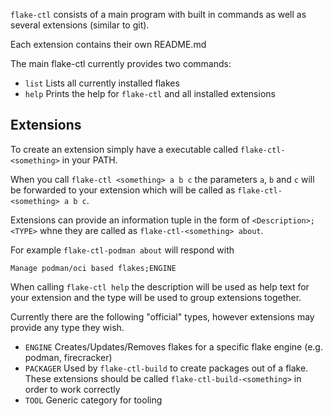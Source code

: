 `flake-ctl` consists of a main program with built in commands as well as several extensions (similar to git). 

Each extension contains their own README.md

The main flake-ctl currently provides two commands:
- `list` Lists all currently installed flakes
- `help` Prints the help for `flake-ctl` and all installed extensions

## Extensions
To create an extension simply have a executable called `flake-ctl-<something>` in your PATH. 

When you call `flake-ctl <something> a b c` the parameters `a`, `b` and `c` will be forwarded to your extension which will be called as `flake-ctl-<something> a b c`.

Extensions can provide an information tuple in the form of `<Description>;<TYPE>` whne they are called as `flake-ctl-<something> about`. 

For example `flake-ctl-podman about` will respond with 

```
Manage podman/oci based flakes;ENGINE
```

When calling `flake-ctl help` the description will be used as help text for your extension and the type will be used to group extensions together.

Currently there are the following "official" types, however extensions may provide any type they wish.
- `ENGINE` Creates/Updates/Removes flakes for a specific flake engine (e.g. podman, firecracker)
- `PACKAGER` Used by `flake-ctl-build` to create packages out of a flake. These extensions should be called `flake-ctl-build-<something>` in order to work correctly
- `TOOL` Generic category for tooling